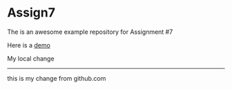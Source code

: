 # Assign7
The is an awesome example repository for Assignment #7

Here is a [demo](https://dhowe.github.io/Assign7/)

My local change

----------

this is my change from github.com

